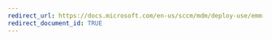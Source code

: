 ```yaml
---
redirect_url: https://docs.microsoft.com/en-us/sccm/mdm/deploy-use/emm-manage-access-to-services
redirect_document_id: TRUE
---
```

